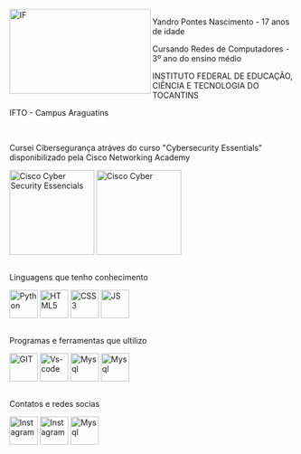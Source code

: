 <div style="display: block;"><br>
    <img align="left" alt="IF" height="150" width="250" src="https://github.com/YandroPN/YandroPN/assets/144833564/7a2d36ef-9482-49b3-8247-e2c3dbb4fa03">
    <p>Yandro Pontes Nascimento - 17 anos de idade</p>
    <p>Cursando Redes de Computadores - 3º ano do ensino médio</p>
    <p>INSTITUTO FEDERAL DE EDUCAÇÃO, CIÊNCIA E TECNOLOGIA DO TOCANTINS</p>
    <p>IFTO - Campus Araguatins</p>
    </div>
  
  <div style="display: block;"><br>
    <p> Cursei Cibersegurança atráves do curso "Cybersecurity Essentials" disponibilizado pela Cisco Networking Academy</p>
    <img align="center" alt="Cisco Cyber Security Essencials" height="150" width="150" src="https://github.com/YandroPN/YandroPN/assets/144833564/8c2e684f-b830-4287-a1a7-a191488844f6">
    <img align="center" alt="Cisco Cyber" height="150" width="150" src="https://github.com/YandroPN/YandroPN/assets/144833564/ff356d77-9990-4b86-9480-4fd16ca8a294">
  </div>

  <div style="display: block;"><br>
    <p>Linguagens que tenho conhecimento</p>
    <img align="center" alt="Python" height="50" width="50" src="https://cdn.jsdelivr.net/gh/devicons/devicon@latest/icons/python/python-original.svg">
    <img align="center" alt="HTML5" height="50" width="50" src="https://cdn.jsdelivr.net/gh/devicons/devicon@latest/icons/html5/html5-original.svg">
    <img align="center" alt="CSS3" height="50" width="50" src="https://cdn.jsdelivr.net/gh/devicons/devicon@latest/icons/css3/css3-original.svg">
    <img align="center" alt="JS" height="50" width="50" src="https://cdn.jsdelivr.net/gh/devicons/devicon@latest/icons/javascript/javascript-original.svg">
  </div>
  
  
  <div style="display: block;"><br>
     <p>Programas e ferramentas que ultilizo</p>
     <img align="center" alt="GIT" height="50" width="50" src="https://cdn.jsdelivr.net/gh/devicons/devicon@latest/icons/git/git-plain.svg">
     <img align="center" alt="Vs-code" height="50" width="50" src="https://cdn.jsdelivr.net/gh/devicons/devicon@latest/icons/vscode/vscode-original.svg">
     <img align="center" alt="Mysql" height="50" width="50" src="https://cdn.jsdelivr.net/gh/devicons/devicon@latest/icons/mysql/mysql-original.svg">
     <img align="center" alt="Mysql" height="50" width="50" src="https://iconape.com/wp-content/files/zd/370920/svg/370920.svg">
  </div>
  
  <div style="display: block;"><br>
     <p>Contatos e redes socias</p>
     <a href="https://wa.me/63999774515" target="_blank"><img align="center" alt="Instagram" width="50" height="50" src="https://cdn-icons-png.flaticon.com/512/3670/3670051.png"></a>
     <a href="https://www.instagram.com/yvan.pontes/" target="_blank"><img align="center" alt="Instagram" width="50" height="50" src="https://cdn-icons-png.flaticon.com/256/1384/1384063.png"></a>
     <a href="mailto:yandropontesnascimento@gmail.com" target="_blank"><img align="center" alt="Mysql" height="50" width="50" src="https://cdn-icons-png.flaticon.com/512/5968/5968534.png"></a>
  </div>




  
